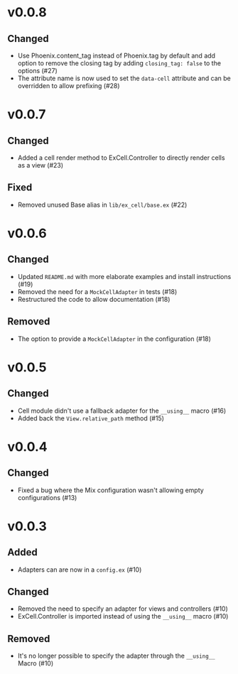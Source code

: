 # v0.0.8
## Changed
- Use Phoenix.content_tag instead of Phoenix.tag by default and add option to remove the closing tag by adding `closing_tag: false` to the options (#27)
- The attribute name is now used to set the `data-cell` attribute and can be overridden to allow prefixing (#28)

# v0.0.7
## Changed
- Added a cell render method to ExCell.Controller to directly render cells as a view (#23)

## Fixed
- Removed unused Base alias in `lib/ex_cell/base.ex` (#22)

# v0.0.6

## Changed
- Updated `README.md` with more elaborate examples and install instructions (#19)
- Removed the need for a `MockCellAdapter` in tests (#18)
- Restructured the code to allow documentation (#18)

## Removed
- The option to provide a `MockCellAdapter` in the configuration (#18)

# v0.0.5

## Changed
- Cell module didn't use a fallback adapter for the `__using__` macro (#16)
- Added back the `View.relative_path` method (#15)

# v0.0.4

## Changed
- Fixed a bug where the Mix configuration wasn't allowing empty configurations (#13)

# v0.0.3

## Added
- Adapters can are now in a `config.ex` (#10)

## Changed
- Removed the need to specify an adapter for views and controllers (#10)
- ExCell.Controller is imported instead of using the `__using__` macro (#10)

## Removed
- It's no longer possible to specify the adapter through the `__using__` Macro (#10)
